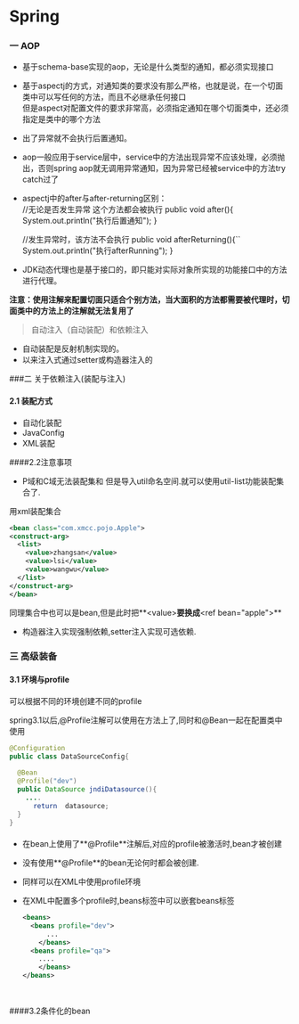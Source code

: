 # Spring





### 一  AOP

- 基于schema-base实现的aop，无论是什么类型的通知，都必须实现接口     
- 基于aspectj的方式，对通知类的要求没有那么严格，也就是说，在一个切面类中可以写任何的方法，而且不必继承任何接口<br>但是aspect对配置文件的要求非常高，必须指定通知在哪个切面类中，还必须指定是类中的哪个方法
- 出了异常就不会执行后置通知。
- aop一般应用于service层中，service中的方法出现异常不应该处理，必须抛出，否则spring aop就无调用异常通知，因为异常已经被service中的方法try catch过了   
- aspectj中的after与after-returning区别： 
   ​     
   //无论是否发生异常 这个方法都会被执行
   	public void  after(){
   	    System.out.println("执行后置通知");
   	}
   	
   	//发生异常时，该方法不会执行
   	public void afterReturning(){``
   	    System.out.println("执行afterRunning");
   	}

- JDK动态代理也是基于接口的，即只能对实际对象所实现的功能接口中的方法进行代理。

**注意：使用注解来配置切面只适合个别方法，当大面积的方法都需要被代理时，切面类中的方法上的注解就无法复用了**


> 自动注入（自动装配）和依赖注入      

- 自动装配是反射机制实现的。
- 以来注入式通过setter或构造器注入的



###二  关于依赖注入(装配与注入)

#### 2.1 装配方式

* 自动化装配
* JavaConfig
* XML装配

####2.2注意事项

* P域和C域无法装配集和 但是导入util命名空间.就可以使用util-list功能装配集合了.

用xml装配集合

```xml
<bean class="com.xmcc.pojo.Apple">
<construct-arg>
  <list>
  	<value>zhangsan</value>
    <value>lsi</value>
    <value>wangwu</value>
  </list>
</construct-arg>
</bean>
```

同理集合中也可以是bean,但是此时把**\<value>**要换成**\<ref bean="apple">**



* 构造器注入实现强制依赖,setter注入实现可选依赖.

### 三  高级装备

#### 3.1 环境与profile

可以根据不同的环境创建不同的profile

spring3.1以后,@Profile注解可以使用在方法上了,同时和@Bean一起在配置类中使用

```java
@Configuration
public class DataSourceConfig{
  
  @Bean
  @Profile("dev")
  public DataSource jndiDatasource(){
    ....
      return  datasource;
  }
}
```

#### 

* 在bean上使用了**@Profile**注解后,对应的profile被激活时,bean才被创建

* 没有使用**@Profile**的bean无论何时都会被创建.

* 同样可以在XML中使用profile环境

* 在XML中配置多个profile时,beans标签中可以嵌套beans标签

  ```xml
  <beans>
  	<beans profile="dev">
        ...
      </beans>
   	<beans profile="qa">
      ....  
      </beans>
  </beans>
  ```

  ​

####3.2条件化的bean